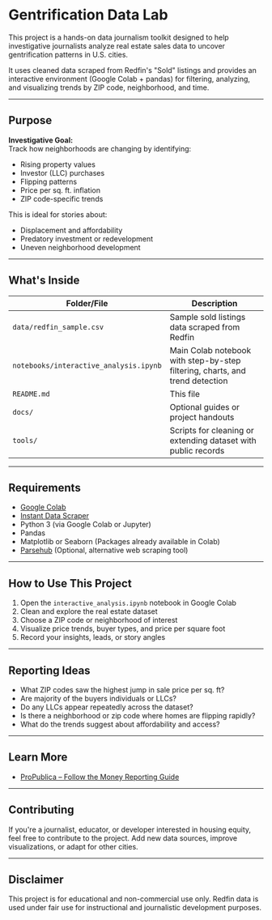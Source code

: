 
# Gentrification Data Lab

This project is a hands-on data journalism toolkit designed to help investigative journalists analyze real estate sales data to uncover gentrification patterns in U.S. cities.

It uses cleaned data scraped from Redfin's "Sold" listings and provides an interactive environment (Google Colab + pandas) for filtering, analyzing, and visualizing trends by ZIP code, neighborhood, and time.

---

## Purpose

**Investigative Goal:**  
Track how neighborhoods are changing by identifying:
- Rising property values
- Investor (LLC) purchases
- Flipping patterns
- Price per sq. ft. inflation
- ZIP code-specific trends

This is ideal for stories about:
- Displacement and affordability
- Predatory investment or redevelopment
- Uneven neighborhood development

---

## What's Inside

| Folder/File | Description |
|-------------|-------------|
| `data/redfin_sample.csv` | Sample sold listings data scraped from Redfin |
| `notebooks/interactive_analysis.ipynb` | Main Colab notebook with step-by-step filtering, charts, and trend detection |
| `README.md` | This file |
| `docs/` | Optional guides or project handouts |
| `tools/` | Scripts for cleaning or extending dataset with public records |

---

## Requirements

- [Google Colab](https://colab.research.google.com)
- [Instant Data Scraper](https://chromewebstore.google.com/detail/instant-data-scraper/ofaokhiedipichpaobibbnahnkdoiiah?hl=en-US)
- Python 3 (via Google Colab or Jupyter)
- Pandas
- Matplotlib or Seaborn (Packages already available in Colab)
- [Parsehub](https://www.parsehub.com) (Optional, alternative web scraping tool)

---

## How to Use This Project

1. Open the `interactive_analysis.ipynb` notebook in Google Colab
2. Clean and explore the real estate dataset
3. Choose a ZIP code or neighborhood of interest
4. Visualize price trends, buyer types, and price per square foot
5. Record your insights, leads, or story angles

---

## Reporting Ideas

- What ZIP codes saw the highest jump in sale price per sq. ft?
- Are majority of the buyers individuals or LLCs?
- Do any LLCs appear repeatedly across the dataset?
- Is there a neighborhood or zip code where homes are flipping rapidly?
- What do the trends suggest about affordability and access?

---

## Learn More

- [ProPublica – Follow the Money Reporting Guide](https://www.propublica.org/datastore/dataset/follow-the-money-reporting-guide)

---

## Contributing

If you're a journalist, educator, or developer interested in housing equity, feel free to contribute to the project. Add new data sources, improve visualizations, or adapt for other cities.

---

## Disclaimer

This project is for educational and non-commercial use only. Redfin data is used under fair use for instructional and journalistic development purposes.
